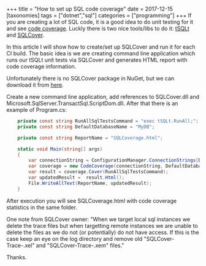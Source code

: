 +++
title = "How to set up SQL code coverage"
date = 2017-12-15
[taxonomies]
tags = ["dotnet","sql"]
categories = ["programming"]
+++
If you are creating a lot of SQL code, it is a good idea to do unit testing for it and see [code coverage](https://en.wikipedia.org/wiki/Code_coverage). Luckly there is two nice tools/libs to do it: [tSQLt](http://tsqlt.org/) and [SQLCover](https://github.com/GoEddie/SQLCover).

In this article I will show how to create/set up SQLCover and run it for each CI build.
The basic idea is we are creating command line application which runs our tSQLt unit tests via SQLCover and generates HTML report with code coverage information.

Unfortunately there is no SQLCover package in NuGet, but we can download it from [here](http://the.agilesql.club/SQLCover/download.php).

Create a new command line application, add references to SQLCover.dll and Microsoft.SqlServer.TransactSql.ScriptDom.dll.
After that there is an example of Program.cs:
```cs
    private const string RunAllSqlTestsCommand = "exec tSQLt.RunAll;";
    private const string DefaultDatabaseName = "MyDB";

    private const string ReportName = "SQLCoverage.html";

    static void Main(string[] args)
    {
        var connectionString = ConfigurationManager.ConnectionStrings[DefaultDatabaseName].ConnectionString;
        var coverage = new CodeCoverage(connectionString, DefaultDatabaseName);
        var result = coverage.Cover(RunAllSqlTestsCommand);
        var updatedResult =  result.Html();
        File.WriteAllText(ReportName, updatedResult);
    }
```

After execution you will see SQLCoverage.html with code coverage statistics in the same folder.

One note from SQLCover owner: "When we target local sql instances we delete the trace files but when targetting remote instances we are unable to delete the files as we do not (or potentially) do not have access. If this is the case keep an eye on the log directory and remove old "SQLCover-Trace-.xel" and "SQLCover-Trace-.xem" files."

Thanks.